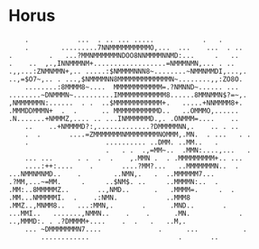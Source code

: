 # Horus

        .            ...  . .. ... .....            .   .    
        .        .........7NNMMMMMMMMMMO,...  ...    ...  . ..
    .         .   ...?MMNMMMMMMNDOO8NNMMMMNNMD:...     .   ..  
    .    ..  ,.,INNMMMNM+..................=NMMMNMN,... . ..   
    .,,...:ZNMNMMN+,.. .....:$NMMMMNNN8~........~NMMNMMDI,...,.
    ..,=$O7~,.. . ...,$NMMMMNN8MMMMMMMMMMMMMN~........,,:ZO8O. 
        ........:8MMMM8~....  MMMMMMMMMMMM=.?NMNND~...... ...  
    ........~DNMMMN~..........IMMMMMMMMMMMM8......8MMNMMN$?=~,. 
    ,NMMMMMMN:......  . .  ..$MMMMMMMMMMMM+.   .....+NNMMMM8+. 
    .MMMDDMMMN+  .  .      .. MMMMMMMMMMMD..   ..OMMMO,......  
    .N.......+NMMMZ,.... .. ...INMMMMMMD.,. .ONMMM=....    ..  
        ..    ..+NMMMMD?:,.............?DMMMMMNN,.    .. . .. 
        .  .       ....=ZMMMMMMMNMMMMMMMMNOMMM,.MN.  . ...   . .
        .                   .......... ..DMM. ..MM..   .        
                            .   . .  .,=MM~..  .MMN:....,...   .
        ... ...      . .  .  .    ,.MMN .  . .MMMMMMMMM+.. ...
        ....:++:....    .       ....?MM?...   ..MMMMMMMN..  .   
    ...NMMNMNMD..    .        ..NMN,.   .  ..MMMMMM7...      
    .?MM,...~=MM.     .     ..$NM$. ..     ..MMMMN:..  .     
    .MM:..8MMMMMZ..       ..,NMD..      .   .MMMM=.     .  . 
    .MM...NMMMMMI.  .    .:NMN.            ..MMM8            
    .MMZ..,MNMM8..   ...:MMN,.       .      .MND..       .   
    ...MMI..   .......,NMMN..    .    .      .MN.            .
    ..,MMMD:. . .?DMMMM+....    .  .   .   ..M,.             
        ... ~DMMMMMMMN7....              .      ...           . 
            ............                      .       ..      